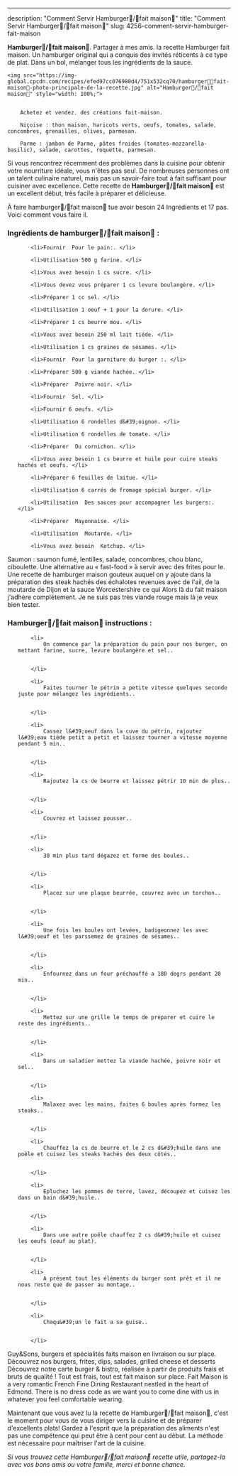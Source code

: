 ---
description: "Comment Servir Hamburger💯/💯fait maison🍔"
title: "Comment Servir Hamburger💯/💯fait maison🍔"
slug: 4256-comment-servir-hamburger-fait-maison

<p>
	<strong>Hamburger💯/💯fait maison🍔</strong>. 
	Partager à mes amis. la recette Hamburger fait maison. Un hamburger original qui a conquis des invités réticents à ce type de plat. Dans un bol, mélanger tous les ingrédients de la sauce.
</p>
<p>
	
	<img src="https://img-global.cpcdn.com/recipes/efed97cc076980d4/751x532cq70/hamburger💯💯fait-maison🍔-photo-principale-de-la-recette.jpg" alt="Hamburger💯/💯fait maison🍔" style="width: 100%;">
	
	
		Achetez et vendez. des créations fait-maison.
	
		Niçoise : thon maison, haricots verts, oeufs, tomates, salade, concombres, grenailles, olives, parmesan.
	
		Parme : jambon de Parme, pâtes froides (tomates-mozzarella-basilic), salade, carottes, roquette, parmesan.
	
</p>

Si vous rencontrez récemment des problèmes dans la cuisine pour obtenir votre nourriture idéale, vous n'êtes pas seul. De nombreuses personnes ont un talent culinaire naturel, mais pas un savoir-faire tout à fait suffisant pour cuisiner avec excellence. Cette recette de <strong> Hamburger💯/💯fait maison🍔 </strong> est un excellent début, très facile à préparer et délicieuse.

<!--inarticleads1-->

À faire hamburger💯/💯fait maison🍔 tue avoir besoin 24 Ingrédients et 17 pas. Voici comment vous faire il.

<h3>Ingrédients de hamburger💯/💯fait maison🍔 :</h3>

<ol>
	
		<li>Fournir  Pour le pain:. </li>
	
		<li>Utilisation 500 g farine. </li>
	
		<li>Vous avez besoin 1 cs sucre. </li>
	
		<li>Vous devez vous préparer 1 cs levure boulangère. </li>
	
		<li>Préparer 1 cc sel. </li>
	
		<li>Utilisation 1 oeuf + 1 pour la dorure. </li>
	
		<li>Préparer 1 cs beurre mou. </li>
	
		<li>Vous avez besoin 250 ml lait tiède. </li>
	
		<li>Utilisation 1 cs graines de sésames. </li>
	
		<li>Fournir  Pour la garniture du burger :. </li>
	
		<li>Préparer 500 g viande hachée. </li>
	
		<li>Préparer  Poivre noir. </li>
	
		<li>Fournir  Sel. </li>
	
		<li>Fournir 6 oeufs. </li>
	
		<li>Utilisation 6 rondelles d&#39;oignon. </li>
	
		<li>Utilisation 6 rondelles de tomate. </li>
	
		<li>Préparer  Du cornichon. </li>
	
		<li>Vous avez besoin 1 cs beurre et huile pour cuire steaks hachés et oeufs. </li>
	
		<li>Préparer 6 feuilles de laitue. </li>
	
		<li>Utilisation 6 carrés de fromage spécial burger. </li>
	
		<li>Utilisation  Des sauces pour accompagner les burgers:. </li>
	
		<li>Préparer  Mayonnaise. </li>
	
		<li>Utilisation  Moutarde. </li>
	
		<li>Vous avez besoin  Ketchup. </li>
	
</ol>

Saumon : saumon fumé, lentilles, salade, concombres, chou blanc, ciboulette. Une alternative au « fast-food » à servir avec des frites pour le. Une recette de hamburger maison gouteux auquel on y ajoute dans la préparation des steak hachés des échalotes revenues avec de l&#39;ail, de la moutarde de Dijon et la sauce Worcestershire ce qui Alors là du fait maison j&#39;adhère complètement. Je ne suis pas très viande rouge mais là je veux bien tester. 

<!--inarticleads2-->

<h3>Hamburger💯/💯fait maison🍔 instructions :</h3>

<ol>
	
		<li>
			On commence par la préparation du pain pour nos burger, on mettant farine, sucre, levure boulangère et sel..
			
			
		</li>
	
		<li>
			Faites tourner le pétrin a petite vitesse quelques seconde juste pour mélangez les ingrédients..
			
			
		</li>
	
		<li>
			Cassez l&#39;oeuf dans la cuve du pétrin, rajoutez l&#39;eau tiède petit a petit et laissez tourner a vitesse moyenne pendant 5 min..
			
			
		</li>
	
		<li>
			Rajoutez la cs de beurre et laissez pétrir 10 min de plus..
			
			
		</li>
	
		<li>
			Couvrez et laissez pousser..
			
			
		</li>
	
		<li>
			30 min plus tard dégazez et forme des boules..
			
			
		</li>
	
		<li>
			Placez sur une plaque beurrée, couvrez avec un torchon..
			
			
		</li>
	
		<li>
			Une fois les boules ont levées, badigeonnez les avec l&#39;oeuf et les parssemez de graines de sésames..
			
			
		</li>
	
		<li>
			Enfournez dans un four préchauffé a 180 degrs pendant 20 min..
			
			
		</li>
	
		<li>
			Mettez sur une grille le temps de préparer et cuire le reste des ingrédients..
			
			
		</li>
	
		<li>
			Dans un saladier mettez la viande hachée, poivre noir et sel..
			
			
		</li>
	
		<li>
			Malaxez avec les mains, faites 6 boules après formez les steaks..
			
			
		</li>
	
		<li>
			Chauffez la cs de beurre et le 2 cs d&#39;huile dans une poêle et cuisez les steaks hachés des deux côtés..
			
			
		</li>
	
		<li>
			Epluchez les pommes de terre, lavez, découpez et cuisez les dans un bain d&#39;huile..
			
			
		</li>
	
		<li>
			Dans une autre poêle chauffez 2 cs d&#39;huile et cuisez les oeufs (oeuf au plat).
			
			
		</li>
	
		<li>
			A présent tout les éléments du burger sont prêt et il ne nous reste que de passer au montage..
			
			
		</li>
	
		<li>
			Chaqu&#39;un le fait a sa guise..
			
			
		</li>
	
</ol>

Guy&amp;Sons, burgers et spécialités faits maison en livraison ou sur place. Découvrez nos burgers, frites, dips, salades, grilled cheese et desserts Découvrez notre carte burger &amp; bistro, réalisée à partir de produits frais et bruts de qualité ! Tout est frais, tout est fait maison sur place. Fait Maison is a very romantic French Fine Dining Restaurant nestled in the heart of Edmond. There is no dress code as we want you to come dine with us in whatever you feel comfortable wearing. 

<!--inarticleads1-->

<p>
Maintenant que vous avez lu la recette de Hamburger💯/💯fait maison🍔, c'est le moment pour vous de vous diriger vers la cuisine et de préparer d'excellents plats! Gardez à l'esprit que la préparation des aliments n'est pas une compétence qui peut être à cent pour cent au début. La méthode est nécessaire pour maîtriser l'art de la cuisine.
</p>

<p>
<i>Si vous trouvez cette Hamburger💯/💯fait maison🍔 recette utile, partagez-la avec vos bons amis ou votre famille, merci et bonne chance.</i>
</p>
